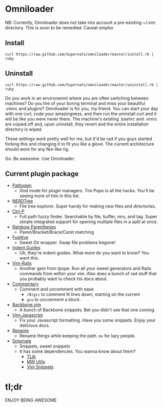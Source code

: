 Omniloader
==========

NB: Currently, Omniloader does not take into account a pre-existing ~/.vim directory. This is soon to be remedied. Caveat emptor.  

Install
-------
<pre><code>curl https://raw.github.com/Supernats/omniloader/master/install.rb | ruby</code></pre>

Uninstall
---------
<pre><code>curl https://raw.github.com/Supernats/omniloader/master/uninstall.rb | ruby</code></pre>

Do you work in an environemnt where you are often switching between machines? Do you tire of your boring terminal and miss your beautiful .vimrc and plugins? Omniloader is for you, my friend. You can start your day with one curl, code your amazingness, and then run the uninstall curl and it will be like you were never there. The machine's existing .bashrc and .vimrc are copied off and, upon uninstall, they revert and the entire installation directory is wiped.  

These settings work pretty well for me, but it'd be rad if you guys started forking this and changing it to fit you like a glove. The current architecture should work for any Nix-like rig.  

Go. Be awesome. Use Omniloader.  

Current plugin package
----------------------

+ [Pathogen](https://github.com/tpope/vim-pathogen) 
    + God mode for plugin managers. Tim Pope is all the hacks. You'll be seeing more of him in this list.
+ [NERDTree](https://github.com/scrooloose/nerdtree)
    + File tree explorer. Super handy for making new files and directories.
+ [Ctrl-P](https://github.com/kien/ctrlp.vim)
    + Full path fuzzy finder. Searchable by file, buffer, mru, and tag. Super simple integrated support for opening multiple files in a split at once.
+ [Rainbow Parentheses](https://github.com/kien/rainbow_parentheses.vim)
    + Paren/Bracket/Brace/Caret matching
+ [Fugitive](https://github.com/tpope/vim-fugitive)
    + Sweet Git wrapper. Swap file problems begone!
+ [Indent Guides](https://github.com/nathanaelkane/vim-indent-guides)
    + Uh, they're indent guides. What more do you want to know? You want this.
+ [Vim-Rails](https://github.com/tpope/vim-rails.git)
    + Another gem from tpope. Run all your sweet generators and Rails commands from within your vim. Also does a bunch of rad stuff that you probably want to check his docs about.
+ [Commentary](https://github.com/tpope/vim-commentary.git)
    + Comment and uncomment with ease
        + `(N)gcc` to comment N lines down, starting on the current
        + `gcu` to uncomment a block.
+ [Backbone.vim](https://github.com/mklabs/vim-backbone.git)
    + A bunch of Backbone snippets. Bet you didn't see that one coming.
+ [Vim-Javascript](https://github.com/pangloss/vim-javascript.git)
    + Fix your Javascript formatting. Have you some snippets. Enjoy your delicious docs.
+ [Rename](https://github.com/danro/rename.vim.git)
    + Rename things while keeping the path. `mv` for lazy people.
+ [Snipmate](https://github.com/garbas/vim-snipmate.git)
    + Snippets, sweet snippets
    + It has some dependencies. You wanna know about them?
        + [TLib](https://github.com/tomtom/tlib_vim.git)
        + [MW Utils](https://github.com/MarcWeber/vim-addon-mw-utils.git)
        + [Vim Snippets](https://github.com/honza/vim-snippets.git)

tl;dr
=====
ENJOY BEING AWESOME
